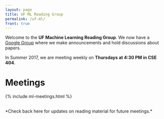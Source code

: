 ```yaml
---
layout: page
title: UF ML Reading Group
permalink: /uf-ml/
front: true
---
```


Welcome to the **UF Machine Learning Reading Group**. We now have a [Google Group](https://groups.google.com/forum/#!forum/uf-ml-reading-group) where we make announcements and hold discussions about papers.

In Summer 2017, we are meeting weekly on **Thursdays at 4:30 PM in CSE 404**. 

# Meetings

{% include ml-meetings.html %}

<br>
*Check back here for updates on reading material for future meetings.* 
